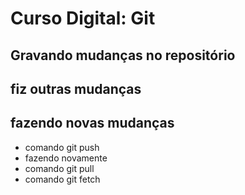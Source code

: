 # Curso Digital: Git

## Gravando mudanças no repositório

## fiz outras mudanças
## fazendo novas mudanças
* comando git push
* fazendo novamente
* comando git pull
* comando git fetch


